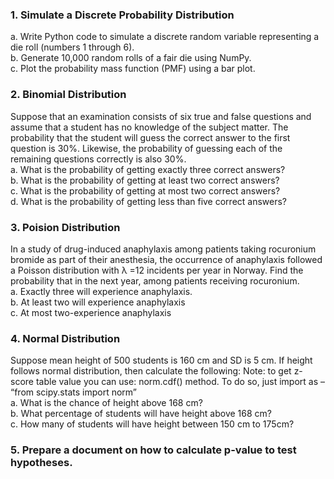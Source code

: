 ### 1. Simulate a Discrete Probability Distribution
a. Write Python code to simulate a discrete random variable representing a die
roll (numbers 1 through 6).    
b. Generate 10,000 random rolls of a fair die using NumPy.  
c. Plot the probability mass function (PMF) using a bar plot.
### 2. Binomial Distribution 
Suppose that an examination consists of six true and false questions and assume
that a student has no knowledge of the subject matter. The probability that the
student will guess the correct answer to the first question is 30%. Likewise, the
probability of guessing each of the remaining questions correctly is also 30%.  
a. What is the probability of getting exactly three correct answers?  
b. What is the probability of getting at least two correct answers?  
c. What is the probability of getting at most two correct answers?  
d. What is the probability of getting less than five correct answers?  
### 3. Poision Distribution
In a study of drug-induced anaphylaxis among patients taking rocuronium bromide
as part of their anesthesia, the occurrence of anaphylaxis followed a Poisson
distribution with λ =12 incidents per year in Norway. Find the probability that in the
next year, among patients receiving rocuronium.  
a. Exactly three will experience anaphylaxis.  
b. At least two will experience anaphylaxis  
c. At most two-experience anaphylaxis  
### 4. Normal Distribution
Suppose mean height of 500 students is 160 cm and SD is 5 cm. If height follows
normal distribution, then calculate the following:
Note: to get z-score table value you can use: norm.cdf() method. To do so, just
import as – “from scipy.stats import norm”  
a. What is the chance of height above 168 cm?  
b. What percentage of students will have height above 168 cm?  
c. How many of students will have height between 150 cm to 175cm?  
### 5. Prepare a document on how to calculate p-value to test hypotheses.  

